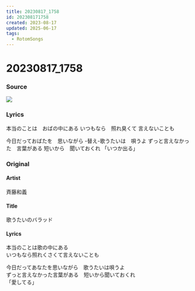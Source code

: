 ```yaml
---
title: 20230817_1758
id: 202308171758
created: 2023-08-17
updated: 2025-06-17
tags:
  - RotomSongs
---
```

# 20230817_1758

### Source

![](https://x.com/Starlystrongest/status/1692098505463197736)

### Lyrics

本当のことは　おばの中にある
いつもなら　照れ臭くて
言えないことも

今日だっておばたを　思いながら
-替え-歌うたいは　唄うよ
ずっと言えなかった　言葉がある
短いから　聞いておくれ
「いつか出る」

### Original

#### Artist

斉藤和義

#### Title

歌うたいのバラッド

#### Lyrics

本当のことは歌の中にある  
いつもなら照れくさくて言えないことも  
  
今日だってあなたを思いながら　歌うたいは唄うよ  
ずっと言えなかった言葉がある　短いから聞いておくれ  
「愛してる」  


